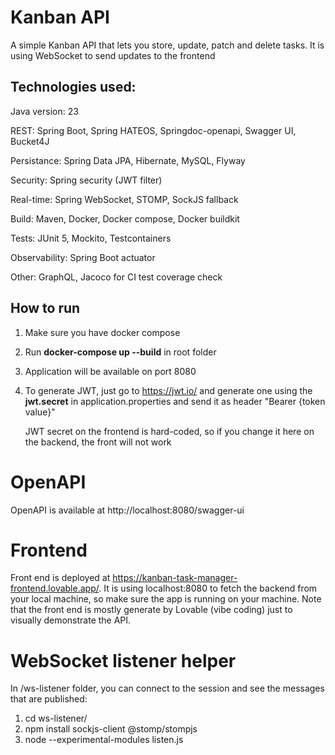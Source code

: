 # Kanban API

A simple Kanban API that lets you store, update, patch and delete tasks. It is using WebSocket to send updates to the frontend

## Technologies used:

Java version: 23

REST: Spring Boot, Spring HATEOS, Springdoc-openapi, Swagger UI, Bucket4J

Persistance: Spring Data JPA, Hibernate, MySQL, Flyway

Security: Spring security (JWT filter)

Real-time: Spring WebSocket, STOMP, SockJS fallback

Build: Maven, Docker, Docker compose, Docker buildkit

Tests: JUnit 5, Mockito, Testcontainers

Observability: Spring Boot actuator

Other: GraphQL, Jacoco for CI test coverage check

## How to run

1. Make sure you have docker compose
2. Run  **docker-compose up --build** in root folder
3. Application will be available on port 8080 
4. To generate JWT, just go to https://jwt.io/ and generate one using the **jwt.secret** in application.properties and send it as header "Bearer {token value}"

   JWT secret on the frontend is hard-coded, so if you change it here on the backend, the front will not work

# OpenAPI

OpenAPI is available at http://localhost:8080/swagger-ui

# Frontend

Front end is deployed at https://kanban-task-manager-frontend.lovable.app/. It is using localhost:8080 to fetch the backend from your local machine, so make sure the app is running on your machine.
Note that the front end is mostly generate by Lovable (vibe coding) just to visually demonstrate the API.

# WebSocket listener helper

In /ws-listener folder, you can connect to the session and see the messages that are published:

1. cd ws-listener/
2. npm install sockjs-client @stomp/stompjs
3. node --experimental-modules listen.js
